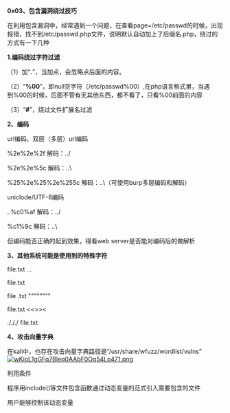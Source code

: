 **0x03、包含漏洞绕过技巧**

在利用包含漏洞中，经常遇到一个问题，在查看page=/etc/passwd的时候，出现报错，找不到/etc/passwd.php文件，说明默认自动加上了后缀名.php，绕过的方式有一下几种

 

**1.编码绕过字符过滤**

（1）加“**.**”，当加点，会忽略点后面的内容。

（2）“**%00**”，即null空字符（/etc/passwd%00）,在php语言格式里，当遇到%00的时候，后面不管有无其他东西，都不看了，只看%00前面的内容

（3）“**#**”，绕过文件扩展名过滤

 

 

**2、编码**

url编码、双层（多层）url编码

%2e%2e%2f   解码：../

%2e%2e%5c  解码：..\

%25%2e%25%2e%255c 解码：..\（可使用burp多层编码和解码）

 

uniclode/UTF-8编码

..%c0%af  解码：../

%c1%9c  解码：..\

 

但编码能否正确的起到效果，得看web server是否能对编码后的做解析

 

 

**3、其他系统可能是使用到的特殊字符**

file.txt ...

file.txt <spaces>

file .txt """"""""

file.txt <<>><

./././ file.txt

**4、攻击向量字典**

在kali中，也存在攻击向量字典路径是“/usr/share/wfuzz/wordlist/vulns”[![wKioL1gGFq7Bleq0AAbF0Oq54Lo471.png](http://img.voidcn.com/vcimg/000/005/348/837_bf8_9d4.png)](http://img.voidcn.com/vcimg/000/005/348/837_bf8_9d4.png)

利用条件

程序用include()等文件包含函数通过动态变量的范式引入需要包含的文件

用户能够控制该动态变量